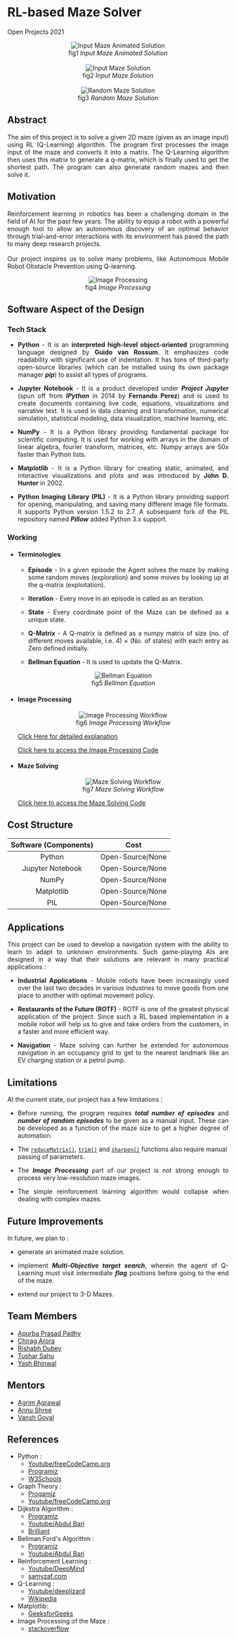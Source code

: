 # RL-based Maze Solver
Open Projects 2021

<p align = "center">
<img src = "https://github.com/tushdon2/RL-based-Maze-Solver/blob/main/Images%20and%20Videos/Images/Input%20maze1_animated%20solution.gif" alt = "Input Maze Animated Solution">
<br>fig1 <i>Input Maze Animated Solution</i> <br></br>
<img src = "https://github.com/tushdon2/RL-based-Maze-Solver/blob/main/Images%20and%20Videos/Images/Input%20maze1%20and%20solution.png" alt = "Input Maze Solution">
<br>fig2 <i>Input Maze Solution</i> <br></br>
<img src = "https://github.com/tushdon2/RL-based-Maze-Solver/blob/main/Images%20and%20Videos/Images/Randomly%20generated%20maze%20and%20Solution.png" alt = "Random Maze Solution">
<br>fig3 <i>Random Maze Solution</i></p>

## Abstract
<p align = "justify">The aim of this project is to solve a given 2D maze (given as an image input) using RL (Q-Learning) algorithm. The program first processes the image input of the maze and converts it into a matrix. The Q-Learning algorithm then uses this matrix to generate a q-matrix, which is finally used to get the shortest path. The program can also generate random mazes and then solve it.</p>

## Motivation
<p align = "justify">Reinforcement learning in robotics has been a challenging domain in the field of AI for the past few years. The ability to equip a robot with a powerful enough tool to allow an autonomous discovery of an optimal behavior through trial-and-error interactions with its environment has paved the path to many deep research projects.<br></br>
Our project inspires us to solve many problems, like Autonomous Mobile Robot Obstacle Prevention using Q-learning.</p>

<p align = "center">
<img src = "https://github.com/tushdon2/RL-based-Maze-Solver/blob/main/Images%20and%20Videos/Images/Input%20maze2_image%20processing.png" alt = "Image Processing">
<br>fig4 <i>Image Processing</i></p>

<!-- ## Mechanical Aspect of the Design -->

<!-- ## Electronics Aspect of the Design -->

## Software Aspect of the Design
### Tech Stack
* <p align = "justify"><b>Python</b> - It is an <b>interpreted high-level object-oriented</b> programming language designed by <b>Guido van Rossum</b>. It emphasizes code readability with significant use of indentation. It has tons of third-party open-source libraries (which can be installed using its own package manager <b><i>pip</i></b>) to assist all types of programs.</p>
* <p align = "justify"><b>Jupyter Notebook</b> - It is a product developed under <b><i>Project Jupyter</i></b> (spun off from <b><i>IPython</i></b> in 2014 by <b>Fernando Perez</b>) and is used to create documents containing live code, equations, visualizations and narrative text. It is used in data cleaning and transformation, numerical simulation, statistical modeling, data visualization, machine learning, etc.</p>
* <p align = "justify"><b>NumPy</b> - It is a Python library providing fundamental package for scientific computing. It is used for working with arrays in the domain of linear algebra, fourier transform, matrices, etc. Numpy arrays are 50x faster than Python lists.</p>
* <p align = "justify"><b>Matplotlib</b> - It is a Python library for creating static, animated, and interactive visualizations and plots and was introduced by <b>John D. Hunter</b> in 2002.</p>
* <p align = "justify"><b>Python Imaging Library (PIL)</b> - It is a Python library providing support for opening, manipulating, and saving many different image file formats. It supports Python version 1.5.2 to 2.7. A subsequent fork of the PIL repository named <b><i>Pillow</i></b> added Python 3.x support.</p>

### Working
* #### Terminologies
  * <p align = "justify"><b>Episode</b> - In a given episode the Agent solves the maze by making some random moves (exploration) and some moves by looking up at the q-matrix (exploitation).</p>
  * <p align = "justify"><b>Iteration</b> - Every move in an episode is called as an iteration.</p>
  * <p align = "justify"><b>State</b> - Every coordinate point of the Maze can be defined as a unique state.</p>
  * <p align = "justify"><b>Q-Matrix</b> - A Q-matrix is defined as a numpy matrix of size (no. of different moves available, i.e. 4) × (No. of states) with each entry as Zero defined initially.</p>
  * <p align = "justify"><b>Bellman Equation</b> - It is used to update the Q-Matrix.</p>
  <p align = "center">
  <img src = "https://github.com/tushdon2/RL-based-Maze-Solver/blob/main/Images%20and%20Videos/Images/Bellman%20Equation.jpg" alt = "Bellman Equation"><br>fig5 <i>Bellman Equation</i></p>

* #### Image Processing 

  <p align = "center">
  <img src = "https://github.com/tushdon2/RL-based-Maze-Solver/blob/main/Images%20and%20Videos/Images/Image%20Processing%20Workflow.jpeg" alt = "Image Processing Workflow"><br>fig6 <i>Image Processing Workflow</i></p>

  [Click Here for detailed explanation](https://github.com/tushdon2/RL-based-Maze-Solver/blob/main/src/README.md)

  [Click here to access the Image Processing Code](https://github.com/tushdon2/RL-based-Maze-Solver/blob/main/src/ImgPreprocess.py)
* #### Maze Solving

  <p align = "center">
  <img src = "https://github.com/tushdon2/RL-based-Maze-Solver/blob/main/Images%20and%20Videos/Images/Maze%20Solver%20Workflow.jpeg" alt = "Maze Solving Workflow"><br>fig7 <i>Maze Solving Workflow</i></p>  

  [Click here to access the Maze Solving Code](https://github.com/apurba-pp/RL-based-Maze-Solver/blob/main/src/Maze_Solving_Code.ipynb)

## Cost Structure
| Software (Components) | Cost |
|:---------------------:|:----:|
| Python | Open-Source/None |
| Jupyter Notebook | Open-Source/None |
| NumPy | Open-Source/None |
| Matplotlib | Open-Source/None |
| PIL | Open-Source/None |

## Applications
<p align = "justify">This project can be used to develop a navigation system with the ability to learn to adapt to unknown environments. Such game-playing AIs are designed in a way that  their solutions are relevant in many practical applications :</p>

* <p align = "justify"><b>Industrial Applications</b> - Mobile robots have been increasingly used  over the last two decades in various industries to move goods from one place to another with optimal movement policy.</p>
* <p align = "justify"><b>Restaurants of the Future (ROTF)</b> - ROTF is one of the greatest physical application of the project. Since such a RL based implementation in a mobile robot will help us to give and take orders from the customers, in a faster and more efficient way.</p>
* <p align = "justify"><b>Navigation</b> - Maze solving can further be extended for autonomous navigation in an occupancy grid to get to the nearest landmark like an EV charging station or a petrol pump.</p>

## Limitations
At the current state, our project has a few limitations :
* <p align = "justify">Before running, the program requires <b><i>total number of episodes</i></b> and <b><i>number of random episodes</i></b> to be given as a manual input. These can be developed as a function of the maze size to get a higher degree of automation.</p>
* The [`reduceMatrix()`](https://github.com/tushdon2/RL-based-Maze-Solver/blob/fbd11ce17a93b9e0d79abbe9c3acc61b46c69b3a/src/ImgPreprocess.py#L49), [`trim()`](https://github.com/tushdon2/RL-based-Maze-Solver/blob/fbd11ce17a93b9e0d79abbe9c3acc61b46c69b3a/src/ImgPreprocess.py#L137) and [`sharpen()`](https://github.com/tushdon2/RL-based-Maze-Solver/blob/fbd11ce17a93b9e0d79abbe9c3acc61b46c69b3a/src/ImgPreprocess.py#L193) functions also require manual passing of parameters.
* <p align = "justify">The <b><i>Image Processing</i></b> part of our project is not strong enough to process very low-resolution maze images.</p>
* <p align = "justify">The simple reinforcement learning algorithm would collapse when dealing with complex mazes.</p>


## Future Improvements
In future, we plan to :
* <p align = "justify">generate an animated maze solution. </p>
* <p align = "justify">implement <b><i>Multi-Objective target search</i></b>, wherein the agent of Q-Learning must visit intermediate <b><i>flag</i></b> positions before going to the end of the maze.</p>
* <p align = "justify">extend our project to 3-D Mazes.</p>

## Team Members
* [Apurba Prasad Padhy](https://github.com/apurba-pp)
* [Chirag Arora](https://github.com/chirag-ar)
* [Rishabh Dubey](https://github.com/RishabhDubey03)
* [Tushar Sahu](https://github.com/tushdon2)
* [Yash Bhinwal](https://github.com/yash-bhinwal)

## Mentors
* [Agrim Agrawal](https://github.com/Agrim01)
* [Annu Shree](https://github.com/annushree21)
* [Vansh Goyal](https://github.com/vanshgoyal)


## References
* Python :
  * [Youtube/freeCodeCamp.org](https://www.youtube.com/watch?v=rfscVS0vtbw)
  * [Programiz](https://www.programiz.com/python-programming)
  * [W3Schools](https://www.w3schools.com/python/)
* Graph Theory :
  * [Progamiz](https://www.programiz.com/dsa/graph)
  * [Youtube/freeCodeCamp.org](https://www.youtube.com/watch?v=09_LlHjoEiY)
* Dijkstra Algorithm :
  * [Programiz](https://www.programiz.com/dsa/dijkstra-algorithm)
  * [Youtube/Abdul Bari](https://www.youtube.com/watch?v=XB4MIexjvY0)
  * [Brilliant](https://brilliant.org/wiki/dijkstras-short-path-finder/)
* Bellman Ford's Algorithm :
  * [Programiz](https://www.programiz.com/dsa/bellman-ford-algorithm)
  * [Youtube/Abdul Bari](https://www.youtube.com/watch?v=FtN3BYH2Zes)
* Reinforcement Learning :
  * [Youtube/DeepMind](https://www.youtube.com/playlist?list=PLqYmG7hTraZDM-OYHWgPebj2MfCFzFObQ)
  * [samyzaf.com](https://www.samyzaf.com/ML/rl/qmaze.html)
* Q-Learning :
  * [Youtube/deeplizard](https://www.youtube.com/watch?v=qhRNvCVVJaA)
  * [Wikipedia](https://en.m.wikipedia.org/wiki/Q-learning)
* Matplotlib:
  * [GeeksforGeeks](https://www.geeksforgeeks.org/matplotlib-pyplot-imshow-in-python/)
* Image Processing of the Maze : 
  * [stackoverflow](https://stackoverflow.com/questions/57610416/how-to-read-a-maze-from-an-image-and-convert-it-to-binary-values-in-python)
